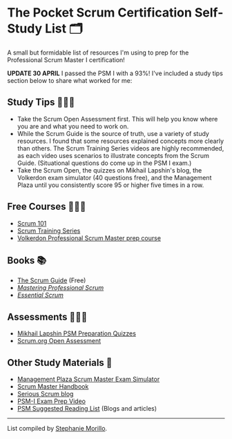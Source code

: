 # The Pocket Scrum Certification Self-Study List 🗂
A small but formidable list of resources I'm using to prep for the Professional Scrum Master I certification!

**UPDATE 30 APRIL** I passed the PSM I with a 93%! I've included a study tips section below to share what worked for me:

## Study Tips 👩🏽‍🏫
- Take the Scrum Open Assessment first. This will help you know where you are and what you need to work on.
- While the Scrum Guide is the source of truth, use a variety of study resources. I found that some resources explained concepts more clearly than others. The Scrum Training Series videos are highly recommended, as each video uses scenarios to illustrate concepts from the Scrum Guide. (Situational questions do come up in the PSM I exam.)
- Take the Scrum Open, the quizzes on Mikhail Lapshin's blog, the Volkerdon exam simulator (40 questions free), and the Management Plaza until you consistently score 95 or higher five times in a row. 

## Free Courses 👩🏽‍🏫
- [Scrum 101](https://scrum101.com/)
- [Scrum Training Series](http://scrumtrainingseries.com/)
- [Volkerdon Professional Scrum Master prep course](https://www.volkerdon.com/courses/psm1)

## Books 📚
- [The Scrum Guide](https://www.scrum.org/resources/scrum-guide) (Free)
- [_Mastering Professional Scrum_](https://www.amazon.com/Mastering-Professional-Scrum-Coaches-Challenges/dp/0134841522)
- [_Essential Scrum_](https://www.amazon.com/Essential-Scrum-Practical-Addison-Wesley-Signature/dp/0137043295)

## Assessments 👩🏿‍💻
- [Mikhail Lapshin PSM Preparation Quizzes](https://mlapshin.com/index.php/scrum-quizzes/sm-real-mode/)
- [Scrum.org Open Assessment](https://www.scrum.org/index.php/open-assessments/scrum-open)

## Other Study Materials 🔖
- [Management Plaza Scrum Master Exam Simulator](https://unbored.training/courses/scrum-master-exam-simulator/?pr=oJShLJpkBD==)
- [Scrum Master Handbook](https://www.slideshare.net/PradeepPapanna/scrum-master-handbook) 
- [Serious Scrum blog](https://medium.com/serious-scrum)
- [PSM-I Exam Prep Video](https://www.youtube.com/watch?v=IAOTrBsJsoU)
- [PSM Suggested Reading List](https://www.scrum.org/resources/suggested-reading-professional-scrum-master) (Blogs and articles)

---
List compiled by [Stephanie Morillo](www.stephaniemorillo.co).
